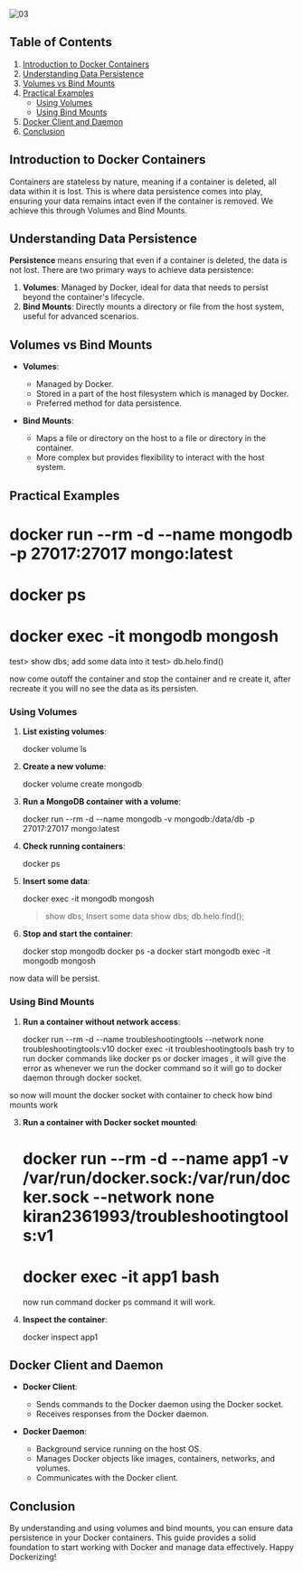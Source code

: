 
![03](https://github.com/saikiranpi/Mastering-Docker/assets/109568252/099fe856-0a3f-4b60-b093-c240d20834f1)


## Table of Contents

1. [Introduction to Docker Containers](#introduction-to-docker-containers)
2. [Understanding Data Persistence](#understanding-data-persistence)
3. [Volumes vs Bind Mounts](#volumes-vs-bind-mounts)
4. [Practical Examples](#practical-examples)
   - [Using Volumes](#using-volumes)
   - [Using Bind Mounts](#using-bind-mounts)
5. [Docker Client and Daemon](#docker-client-and-daemon)
6. [Conclusion](#conclusion)

## Introduction to Docker Containers

Containers are stateless by nature, meaning if a container is deleted, all data within it is lost. This is where data persistence comes into play, ensuring your data remains intact even if the container is removed. We achieve this through Volumes and Bind Mounts.

## Understanding Data Persistence

**Persistence** means ensuring that even if a container is deleted, the data is not lost. There are two primary ways to achieve data persistence:

1. **Volumes**: Managed by Docker, ideal for data that needs to persist beyond the container's lifecycle.
2. **Bind Mounts**: Directly mounts a directory or file from the host system, useful for advanced scenarios.

## Volumes vs Bind Mounts

- **Volumes**:
  - Managed by Docker.
  - Stored in a part of the host filesystem which is managed by Docker.
  - Preferred method for data persistence.

- **Bind Mounts**:
  - Maps a file or directory on the host to a file or directory in the container.
  - More complex but provides flexibility to interact with the host system.

## Practical Examples

# docker run --rm -d --name mongodb -p 27017:27017 mongo:latest
# docker ps
# docker exec -it mongodb mongosh
test> show dbs;
add some data into it
test> db.helo.find()

now come outoff the container and stop the container and re create it, after recreate it you will no see the data as its persisten.

### Using Volumes

1. **List existing volumes**:

   docker volume ls


2. **Create a new volume**:

   docker volume create mongodb


3. **Run a MongoDB container with a volume**:

   docker run --rm -d --name mongodb -v mongodb:/data/db -p 27017:27017 mongo:latest


4. **Check running containers**:

   docker ps


5. **Insert some data**:

   docker exec -it mongodb mongosh
   > show dbs;
   > Insert some data
   > show dbs;
   > db.helo.find();


6. **Stop and start the container**:

   docker stop mongodb
   docker ps -a
   docker start mongodb
 exec -it mongodb mongosh

now data will be persist.


### Using Bind Mounts

1. **Run a container without network access**:

   docker run --rm -d --name troubleshootingtools --network none troubleshootingtools:v10
   docker exec -it troubleshootingtools bash
   try to run docker commands like docker ps or docker images , it will give the error as whenever we run the docker command so it will
   go to docker daemon through docker socket.
   
so now will mount the docker socket with container to check how bind mounts work

3. **Run a container with Docker socket mounted**:

   # docker run --rm -d --name app1 -v /var/run/docker.sock:/var/run/docker.sock --network none kiran2361993/troubleshootingtools:v1
   # docker exec -it app1 bash
   
   now run command docker ps command it will work.


5. **Inspect the container**:

   docker inspect app1


## Docker Client and Daemon

- **Docker Client**:
  - Sends commands to the Docker daemon using the Docker socket.
  - Receives responses from the Docker daemon.

- **Docker Daemon**:
  - Background service running on the host OS.
  - Manages Docker objects like images, containers, networks, and volumes.
  - Communicates with the Docker client.

## Conclusion

By understanding and using volumes and bind mounts, you can ensure data persistence in your Docker containers. This guide provides a solid foundation to start working with Docker and manage data effectively. Happy Dockerizing!
